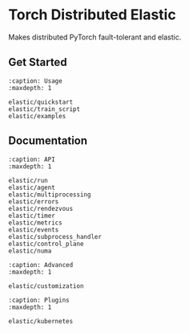 # Torch Distributed Elastic

Makes distributed PyTorch fault-tolerant and elastic.

## Get Started

```{toctree}
:caption: Usage
:maxdepth: 1

elastic/quickstart
elastic/train_script
elastic/examples
```

## Documentation

```{toctree}
:caption: API
:maxdepth: 1

elastic/run
elastic/agent
elastic/multiprocessing
elastic/errors
elastic/rendezvous
elastic/timer
elastic/metrics
elastic/events
elastic/subprocess_handler
elastic/control_plane
elastic/numa
```

```{toctree}
:caption: Advanced
:maxdepth: 1

elastic/customization
```

```{toctree}
:caption: Plugins
:maxdepth: 1

elastic/kubernetes
```
